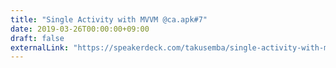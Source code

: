 ```yaml
---
title: "Single Activity with MVVM @ca.apk#7"
date: 2019-03-26T00:00:00+09:00
draft: false
externalLink: "https://speakerdeck.com/takusemba/single-activity-with-mvvm"
---
```

